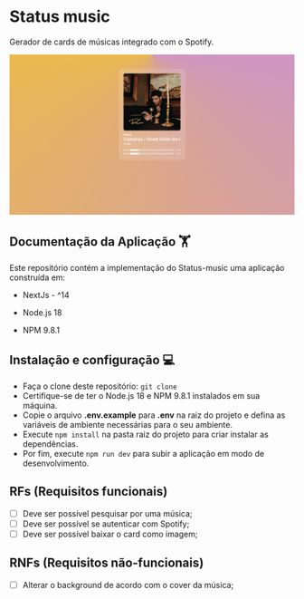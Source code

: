 # Status music
Gerador de cards de músicas integrado com o Spotify.

![alt text](public/cover.png)

## Documentação da Aplicação :weight_lifting:
Este repositório contém a implementação do Status-music uma aplicação construída em:

- NextJs - ^14

- Node.js 18
- NPM 9.8.1

## Instalação e configuração :computer:
- Faça o clone deste repositório: `git clone`
- Certifique-se de ter o Node.js 18 e NPM 9.8.1 instalados em sua máquina.
- Copie o arquivo **.env.example** para **.env** na raiz do projeto e defina as variáveis de ambiente necessárias para o seu ambiente.
- Execute `npm install` na pasta raiz do projeto para criar instalar as dependências.
- Por fim, execute `npm run dev` para subir a aplicação em modo de desenvolvimento.

<!-- ## Autenticação :closed_lock_with_key:
A aplicação utiliza a api do nextAuth no modo Credentials, foi feita algumas modificações no authOptions, em relação às seções de ***authorize*** e ***session***. -->

## RFs (Requisitos funcionais)

- [ ] Deve ser possível pesquisar por uma música;
- [ ] Deve ser possível se autenticar com Spotify;
- [ ] Deve ser possível baixar o card como imagem;

<!-- ## RNs (Regras de negócio)
- [x] O usuário não deve poder se cadastrar com um e-mail duplicado;
- [x] A gravação do tempo atual do episódio não deve ocorrer se o usuário não estiver logado;
- [x] A ação de favoritar um anime não deve ser possível para um usuário que não está logado;
- [x] Usuário não deve comentar em um anime caso nao esteja logado; -->

## RNFs (Requisitos não-funcionais)
- [ ] Alterar o background de acordo com o cover da música;